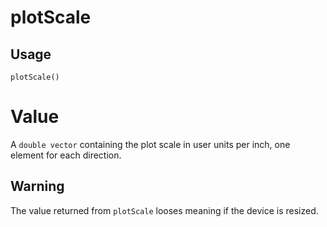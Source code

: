 plotScale
=========

Usage
-----

    plotScale()

Value
=====

A `double vector` containing the plot scale in user units per inch, one element for each direction.

Warning
-------

The value returned from `plotScale` looses meaning if the device is resized.
